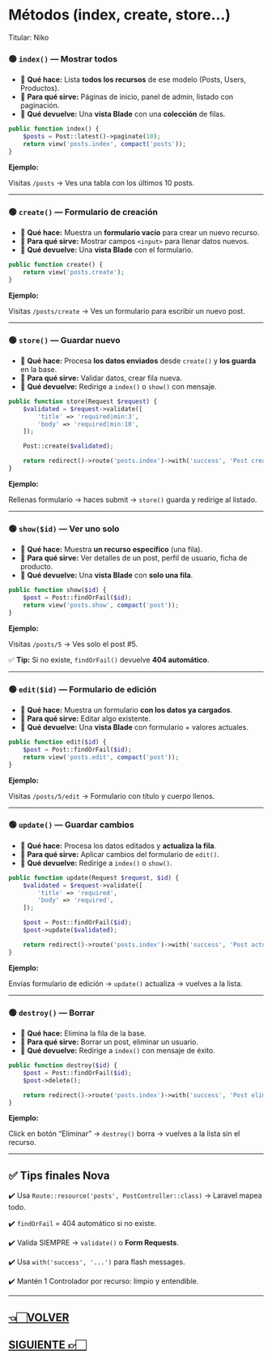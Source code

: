 # Métodos (index, create, store…)

Titular: Niko

### 🟢 **`index()` — Mostrar todos**

- 📌 **Qué hace:** Lista **todos los recursos** de ese modelo (Posts, Users, Productos).
- 📌 **Para qué sirve:** Páginas de inicio, panel de admin, listado con paginación.
- 📌 **Qué devuelve:** Una **vista Blade** con una **colección** de filas.

```php
public function index() {
    $posts = Post::latest()->paginate(10);
    return view('posts.index', compact('posts'));
}

```

**Ejemplo:**

Visitas `/posts` → Ves una tabla con los últimos 10 posts.

---

### 🟢 **`create()` — Formulario de creación**

- 📌 **Qué hace:** Muestra un **formulario vacío** para crear un nuevo recurso.
- 📌 **Para qué sirve:** Mostrar campos `<input>` para llenar datos nuevos.
- 📌 **Qué devuelve:** Una **vista Blade** con el formulario.

```php
public function create() {
    return view('posts.create');
}

```

**Ejemplo:**

Visitas `/posts/create` → Ves un formulario para escribir un nuevo post.

---

### 🟢 **`store()` — Guardar nuevo**

- 📌 **Qué hace:** Procesa **los datos enviados** desde `create()` y **los guarda** en la base.
- 📌 **Para qué sirve:** Validar datos, crear fila nueva.
- 📌 **Qué devuelve:** Redirige a `index()` o `show()` con mensaje.

```php
public function store(Request $request) {
    $validated = $request->validate([
        'title' => 'required|min:3',
        'body' => 'required|min:10',
    ]);

    Post::create($validated);

    return redirect()->route('posts.index')->with('success', 'Post creado!');
}

```

**Ejemplo:**

Rellenas formulario → haces submit → `store()` guarda y redirige al listado.

---

### 🟢 **`show($id)` — Ver uno solo**

- 📌 **Qué hace:** Muestra **un recurso específico** (una fila).
- 📌 **Para qué sirve:** Ver detalles de un post, perfil de usuario, ficha de producto.
- 📌 **Qué devuelve:** Una **vista Blade** con **solo una fila**.

```php
public function show($id) {
    $post = Post::findOrFail($id);
    return view('posts.show', compact('post'));
}

```

**Ejemplo:**

Visitas `/posts/5` → Ves solo el post #5.

✅ **Tip:** Si no existe, `findOrFail()` devuelve **404 automático**.

---

### 🟢 **`edit($id)` — Formulario de edición**

- 📌 **Qué hace:** Muestra un formulario **con los datos ya cargados**.
- 📌 **Para qué sirve:** Editar algo existente.
- 📌 **Qué devuelve:** Una **vista Blade** con formulario + valores actuales.

```php
public function edit($id) {
    $post = Post::findOrFail($id);
    return view('posts.edit', compact('post'));
}

```

**Ejemplo:**

Visitas `/posts/5/edit` → Formulario con título y cuerpo llenos.

---

### 🟢 **`update()` — Guardar cambios**

- 📌 **Qué hace:** Procesa los datos editados y **actualiza la fila**.
- 📌 **Para qué sirve:** Aplicar cambios del formulario de `edit()`.
- 📌 **Qué devuelve:** Redirige a `index()` o `show()`.

```php
public function update(Request $request, $id) {
    $validated = $request->validate([
        'title' => 'required',
        'body' => 'required',
    ]);

    $post = Post::findOrFail($id);
    $post->update($validated);

    return redirect()->route('posts.index')->with('success', 'Post actualizado!');
}

```

**Ejemplo:**

Envías formulario de edición → `update()` actualiza → vuelves a la lista.

---

### 🟢 **`destroy()` — Borrar**

- 📌 **Qué hace:** Elimina la fila de la base.
- 📌 **Para qué sirve:** Borrar un post, eliminar un usuario.
- 📌 **Qué devuelve:** Redirige a `index()` con mensaje de éxito.

```php
public function destroy($id) {
    $post = Post::findOrFail($id);
    $post->delete();

    return redirect()->route('posts.index')->with('success', 'Post eliminado!');
}

```

**Ejemplo:**

Click en botón “Eliminar” → `destroy()` borra → vuelves a la lista sin el recurso.

---

## ✅ **Tips finales Nova**

✔️ Usa `Route::resource('posts', PostController::class)` → Laravel mapea todo.

✔️ `findOrFail` = 404 automático si no existe.

✔️ Valida SIEMPRE → `validate()` o **Form Requests**.

✔️ Usa `with('success', '...')` para flash messages.

✔️ Mantén 1 Controlador por recurso: limpio y entendible.

---

## [👈🏻VOLVER](Resource%20Controllers%20y%20REST%20227d9e22edae80c7ad29f3dab0d50c70.md)

## [SIGUIENTE 👉🏻](Laravel%20Wiki%20Todo%20lo%20necesario%20para%20aprender%20Larav%20227d9e22edae8085a463fc5448c36870.md)
